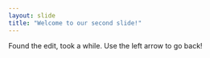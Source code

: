 ```yaml
---
layout: slide
title: "Welcome to our second slide!"
---
```

Found the edit, took a while.
Use the left arrow to go back!
